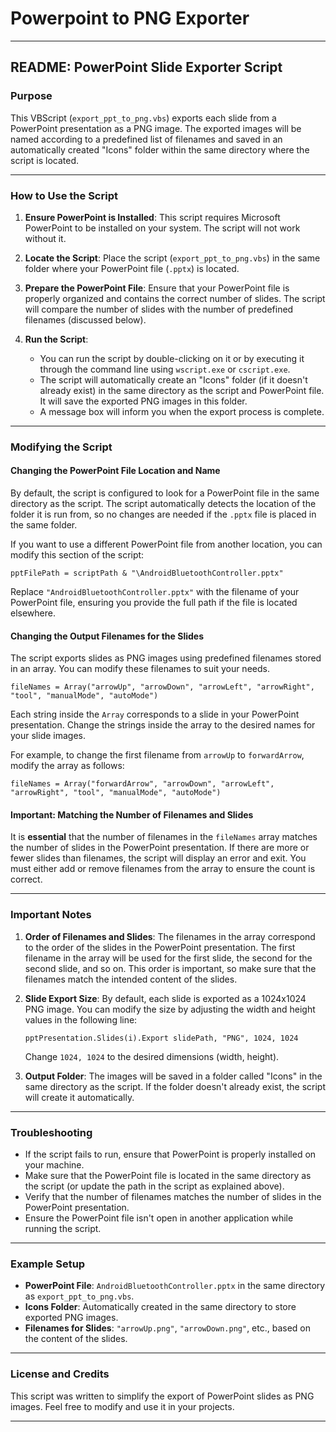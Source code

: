 # Powerpoint to PNG Exporter
---

## README: PowerPoint Slide Exporter Script

### Purpose
This VBScript (`export_ppt_to_png.vbs`) exports each slide from a PowerPoint presentation as a PNG image. The exported images will be named according to a predefined list of filenames and saved in an automatically created "Icons" folder within the same directory where the script is located.

---

### How to Use the Script

1. **Ensure PowerPoint is Installed**:
   This script requires Microsoft PowerPoint to be installed on your system. The script will not work without it.

2. **Locate the Script**:
   Place the script (`export_ppt_to_png.vbs`) in the same folder where your PowerPoint file (`.pptx`) is located.

3. **Prepare the PowerPoint File**:
   Ensure that your PowerPoint file is properly organized and contains the correct number of slides. The script will compare the number of slides with the number of predefined filenames (discussed below).

4. **Run the Script**:
   - You can run the script by double-clicking on it or by executing it through the command line using `wscript.exe` or `cscript.exe`.
   - The script will automatically create an "Icons" folder (if it doesn't already exist) in the same directory as the script and PowerPoint file. It will save the exported PNG images in this folder.
   - A message box will inform you when the export process is complete.

---

### Modifying the Script

#### Changing the PowerPoint File Location and Name

By default, the script is configured to look for a PowerPoint file in the same directory as the script. The script automatically detects the location of the folder it is run from, so no changes are needed if the `.pptx` file is placed in the same folder.

If you want to use a different PowerPoint file from another location, you can modify this section of the script:

```vbscript
pptFilePath = scriptPath & "\AndroidBluetoothController.pptx"
```

Replace `"AndroidBluetoothController.pptx"` with the filename of your PowerPoint file, ensuring you provide the full path if the file is located elsewhere.

#### Changing the Output Filenames for the Slides

The script exports slides as PNG images using predefined filenames stored in an array. You can modify these filenames to suit your needs.

```vbscript
fileNames = Array("arrowUp", "arrowDown", "arrowLeft", "arrowRight", "tool", "manualMode", "autoMode")
```

Each string inside the `Array` corresponds to a slide in your PowerPoint presentation. Change the strings inside the array to the desired names for your slide images.

For example, to change the first filename from `arrowUp` to `forwardArrow`, modify the array as follows:

```vbscript
fileNames = Array("forwardArrow", "arrowDown", "arrowLeft", "arrowRight", "tool", "manualMode", "autoMode")
```

#### Important: Matching the Number of Filenames and Slides

It is **essential** that the number of filenames in the `fileNames` array matches the number of slides in the PowerPoint presentation. If there are more or fewer slides than filenames, the script will display an error and exit. You must either add or remove filenames from the array to ensure the count is correct.

---

### Important Notes

1. **Order of Filenames and Slides**:
   The filenames in the array correspond to the order of the slides in the PowerPoint presentation. The first filename in the array will be used for the first slide, the second for the second slide, and so on. This order is important, so make sure that the filenames match the intended content of the slides.

2. **Slide Export Size**:
   By default, each slide is exported as a 1024x1024 PNG image. You can modify the size by adjusting the width and height values in the following line:

   ```vbscript
   pptPresentation.Slides(i).Export slidePath, "PNG", 1024, 1024
   ```

   Change `1024, 1024` to the desired dimensions (width, height).

3. **Output Folder**:
   The images will be saved in a folder called "Icons" in the same directory as the script. If the folder doesn't already exist, the script will create it automatically.

---

### Troubleshooting

- If the script fails to run, ensure that PowerPoint is properly installed on your machine.
- Make sure that the PowerPoint file is located in the same directory as the script (or update the path in the script as explained above).
- Verify that the number of filenames matches the number of slides in the PowerPoint presentation.
- Ensure the PowerPoint file isn't open in another application while running the script.

---

### Example Setup

- **PowerPoint File**: `AndroidBluetoothController.pptx` in the same directory as `export_ppt_to_png.vbs`.
- **Icons Folder**: Automatically created in the same directory to store exported PNG images.
- **Filenames for Slides**: `"arrowUp.png"`, `"arrowDown.png"`, etc., based on the content of the slides.

---

### License and Credits

This script was written to simplify the export of PowerPoint slides as PNG images. Feel free to modify and use it in your projects.

---
